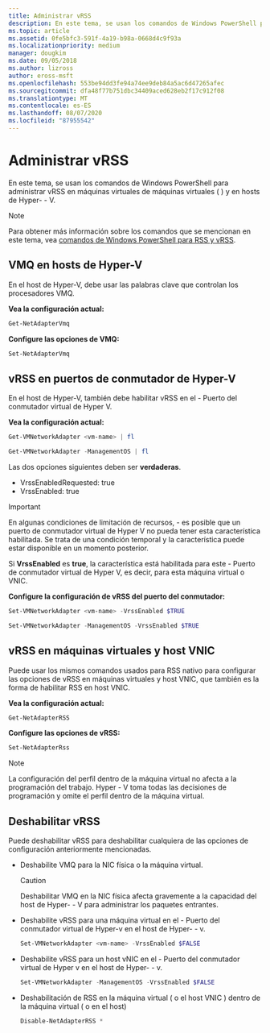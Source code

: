 ```yaml
---
title: Administrar vRSS
description: En este tema, se usan los comandos de Windows PowerShell para administrar vRSS en máquinas virtuales (VM) y en hosts de Hyper-V.
ms.topic: article
ms.assetid: 0fe5bfc3-591f-4a19-b98a-0668d4c9f93a
ms.localizationpriority: medium
manager: dougkim
ms.date: 09/05/2018
ms.author: lizross
author: eross-msft
ms.openlocfilehash: 553be94dd3fe94a74ee9deb84a5ac6d47265afec
ms.sourcegitcommit: dfa48f77b751dbc34409aced628eb2f17c912f08
ms.translationtype: MT
ms.contentlocale: es-ES
ms.lasthandoff: 08/07/2020
ms.locfileid: "87955542"
---
```

# <a name="manage-vrss"></a>Administrar vRSS

En este tema, se usan los comandos de Windows PowerShell para administrar vRSS en máquinas virtuales de máquinas virtuales \( \) y en hosts de Hyper- \- V.

>[!NOTE]
>Para obtener más información sobre los comandos que se mencionan en este tema, vea [comandos de Windows PowerShell para RSS y vRSS](vrss-wps.md).

## <a name="vmq-on-hyper-v-hosts"></a>VMQ en hosts de Hyper-V

En el host de Hyper-V, debe usar las palabras clave que controlan los procesadores VMQ.

**Vea la configuración actual:**

```PowerShell
Get-NetAdapterVmq
```

**Configure las opciones de VMQ:**

```PowerShell
Set-NetAdapterVmq
```


## <a name="vrss-on-hyper-v-switch-ports"></a>vRSS en puertos de conmutador de Hyper-V

En el host de Hyper-V, también debe habilitar vRSS en el \- Puerto del conmutador virtual de Hyper V.

**Vea la configuración actual:**

```PowerShell
Get-VMNetworkAdapter <vm-name> | fl

Get-VMNetworkAdapter -ManagementOS | fl
```

Las dos opciones siguientes deben ser **verdaderas**.

- VrssEnabledRequested: true
- VrssEnabled: true

>[!IMPORTANT]
>En algunas condiciones de limitación de recursos, \- es posible que un puerto de conmutador virtual de Hyper V no pueda tener esta característica habilitada. Se trata de una condición temporal y la característica puede estar disponible en un momento posterior.
>
>Si **VrssEnabled** es **true**, la característica está habilitada para este \- Puerto de conmutador virtual de Hyper V, es decir, para esta máquina virtual o VNIC.

**Configure la configuración de vRSS del puerto del conmutador:**

```PowerShell
Set-VMNetworkAdapter <vm-name> -VrssEnabled $TRUE

Set-VMNetworkAdapter -ManagementOS -VrssEnabled $TRUE
```

## <a name="vrss-in-vms-and-host-vnics"></a>vRSS en máquinas virtuales y host VNIC

Puede usar los mismos comandos usados para RSS nativo para configurar las opciones de vRSS en máquinas virtuales y host VNIC, que también es la forma de habilitar RSS en host VNIC.

**Vea la configuración actual:**

```PowerShell
Get-NetAdapterRSS
```

**Configure las opciones de vRSS:**

```PowerShell
Set-NetAdapterRss
```

>[!NOTE]
> La configuración del perfil dentro de la máquina virtual no afecta a la programación del trabajo. Hyper \- V toma todas las decisiones de programación y omite el perfil dentro de la máquina virtual.

## <a name="disable-vrss"></a>Deshabilitar vRSS

Puede deshabilitar vRSS para deshabilitar cualquiera de las opciones de configuración anteriormente mencionadas.

- Deshabilite VMQ para la NIC física o la máquina virtual.

  >[!CAUTION]
  >Deshabilitar VMQ en la NIC física afecta gravemente a la capacidad del host de Hyper- \- V para administrar los paquetes entrantes.

- Deshabilite vRSS para una máquina virtual en el \- Puerto del conmutador virtual de Hyper-v en el host de Hyper- \- v.

   ```PowerShell
   Set-VMNetworkAdapter <vm-name> -VrssEnabled $FALSE
   ```

- Deshabilite vRSS para un host vNIC en el \- Puerto del conmutador virtual de Hyper v en el host de Hyper- \- v.

   ```PowerShell
   Set-VMNetworkAdapter -ManagementOS -VrssEnabled $FALSE
   ```

- Deshabilitación de RSS en la máquina virtual \( o el host VNIC \) dentro de la máquina virtual \( o en el host\)

   ```PowerShell
   Disable-NetAdapterRSS *
   ```
